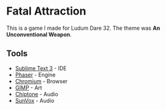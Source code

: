 # Fatal Attraction

This is a game I made for Ludum Dare 32. The theme was **An Unconventional Weapon**.

## Tools

- [Sublime Text 3](http://www.sublimetext.com/) - IDE
- [Phaser](https://phaser.io/) - Engine
- [Chromium](https://www.chromium.org/) - Browser
- [GIMP](http://www.gimp.org/) - Art
- [Chiptone](http://sfbgames.com/chiptone/) - Audio
- [SunVox](http://www.warmplace.ru/soft/sunvox/) - Audio
